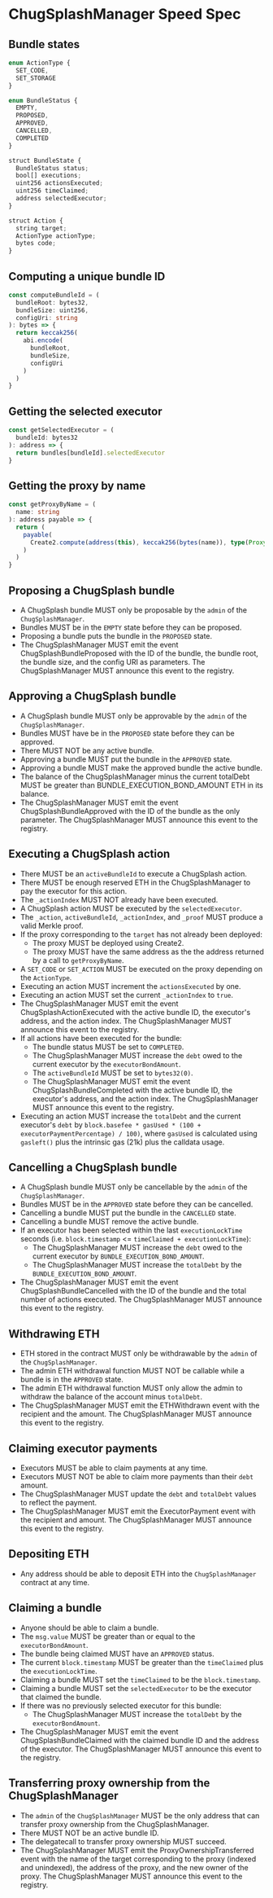 # ChugSplashManager Speed Spec

## Bundle states

```typescript
enum ActionType {
  SET_CODE,
  SET_STORAGE
}
```

```typescript
enum BundleStatus {
  EMPTY,
  PROPOSED,
  APPROVED,
  CANCELLED,
  COMPLETED
}
```

```typescript
struct BundleState {
  BundleStatus status;
  bool[] executions;
  uint256 actionsExecuted;
  uint256 timeClaimed;
  address selectedExecutor;
}
```

```typescript
struct Action {
  string target;
  ActionType actionType;
  bytes code;
}
```

## Computing a unique bundle ID

```typescript
const computeBundleId = (
  bundleRoot: bytes32,
  bundleSize: uint256,
  configUri: string
): bytes => {
  return keccak256(
    abi.encode(
      bundleRoot,
      bundleSize,
      configUri
    )
  )
}
```

## Getting the selected executor

```typescript
const getSelectedExecutor = (
  bundleId: bytes32
): address => {
  return bundles[bundleId].selectedExecutor
}
```

## Getting the proxy by name

```typescript
const getProxyByName = (
  name: string
): address payable => {
  return (
    payable(
      Create2.compute(address(this), keccak256(bytes(name)), type(Proxy).creationCode)
    )
  )
}
```

## Proposing a ChugSplash bundle

* A ChugSplash bundle MUST only be proposable by the `admin` of the `ChugSplashManager`.
* Bundles MUST be in the `EMPTY` state before they can be proposed.
* Proposing a bundle puts the bundle in the `PROPOSED` state.
* The ChugSplashManager MUST emit the event ChugSplashBundleProposed with the ID of the bundle, the bundle root, the bundle size, and the config URI as parameters. The ChugSplashManager MUST announce this event to the registry.

## Approving a ChugSplash bundle

* A ChugSplash bundle MUST only be approvable by the `admin` of the `ChugSplashManager`.
* Bundles MUST have be in the `PROPOSED` state before they can be approved.
* There MUST NOT be any active bundle.
* Approving a bundle MUST put the bundle in the `APPROVED` state.
* Approving a bundle MUST make the approved bundle the active bundle.
* The balance of the ChugSplashManager minus the current totalDebt MUST be greater than BUNDLE_EXECUTION_BOND_AMOUNT ETH in its balance.
* The ChugSplashManager MUST emit the event ChugSplashBundleApproved with the ID of the bundle as the only parameter. The ChugSplashManager MUST announce this event to the registry.

## Executing a ChugSplash action
* There MUST be an `activeBundleId` to execute a ChugSplash action.
* There MUST be enough reserved ETH in the ChugSplashManager to pay the executor for this action.
* The `_actionIndex` MUST NOT already have been executed.
* A ChugSplash action MUST be executed by the `selectedExecutor`.
* The `_action`, `activeBundleId`, `_actionIndex`, and `_proof` MUST produce a valid Merkle proof.
* If the proxy corresponding to the `target` has not already been deployed:
  * The proxy MUST be deployed using Create2.
  * The proxy MUST have the same address as the the address returned by a call to `getProxyByName`.
* A `SET_CODE` or `SET_ACTION` MUST be executed on the proxy depending on the `ActionType`.
* Executing an action MUST increment the `actionsExecuted` by one.
* Executing an action MUST set the current `_actionIndex` to `true`.
* The ChugSplashManager MUST emit the event ChugSplashActionExecuted with the active bundle ID, the executor's address, and the action index. The ChugSplashManager MUST announce this event to the registry.
* If all actions have been executed for the bundle:
  * The bundle status MUST be set to `COMPLETED`.
  * The ChugSplashManager MUST increase the `debt` owed to the current executor by the `executorBondAmount`.
  * The `activeBundleId` MUST be set to `bytes32(0)`.
  * The ChugSplashManager MUST emit the event ChugSplashBundleCompleted with the active bundle ID, the executor's address, and the action index. The ChugSplashManager MUST announce this event to the registry.
* Executing an action MUST increase the `totalDebt` and the current executor's `debt` by `block.basefee * gasUsed * (100 + executorPaymentPercentage) / 100)`, where `gasUsed` is calculated using `gasleft()` plus the intrinsic gas (21k) plus the calldata usage.

## Cancelling a ChugSplash bundle

* A ChugSplash bundle MUST only be cancellable by the `admin` of the `ChugSplashManager`.
* Bundles MUST be in the `APPROVED` state before they can be cancelled.
* Cancelling a bundle MUST put the bundle in the `CANCELLED` state.
* Cancelling a bundle MUST remove the active bundle.
* If an executor has been selected within the last `executionLockTime` seconds (i.e. `block.timestamp` <= `timeClaimed + executionLockTime`):
  * The ChugSplashManager MUST increase the `debt` owed to the current executor by `BUNDLE_EXECUTION_BOND_AMOUNT`.
  * The ChugSplashManager MUST increase the `totalDebt` by the `BUNDLE_EXECUTION_BOND_AMOUNT`.
* The ChugSplashManager MUST emit the event ChugSplashBundleCancelled with the ID of the bundle and the total number of actions executed. The ChugSplashManager MUST announce this event to the registry.

## Withdrawing ETH

* ETH stored in the contract MUST only be withdrawable by the `admin` of the `ChugSplashManager`.
* The admin ETH withdrawal function MUST NOT be callable while a bundle is in the `APPROVED` state.
* The admin ETH withdrawal function MUST only allow the admin to withdraw the balance of the account minus `totalDebt`.
* The ChugSplashManager MUST emit the ETHWithdrawn event with the recipient and the amount. The ChugSplashManager MUST announce this event to the registry.

## Claiming executor payments

* Executors MUST be able to claim payments at any time.
* Executors MUST NOT be able to claim more payments than their `debt` amount.
* The ChugSplashManager MUST update the `debt` and `totalDebt` values to reflect the payment.
* The ChugSplashManager MUST emit the ExecutorPayment event with the recipient and amount. The ChugSplashManager MUST announce this event to the registry.

## Depositing ETH

* Any address should be able to deposit ETH into the `ChugSplashManager` contract at any time.

## Claiming a bundle

* Anyone should be able to claim a bundle.
* The `msg.value` MUST be greater than or equal to the `executorBondAmount`.
* The bundle being claimed MUST have an `APPROVED` status.
* The current `block.timestamp` MUST be greater than the `timeClaimed` plus the `executionLockTime`.
* Claiming a bundle MUST set the `timeClaimed` to be the `block.timestamp`.
* Claiming a bundle MUST set the `selectedExecutor` to be the executor that claimed the bundle.
* If there was no previously selected executor for this bundle:
  * The ChugSplashManager MUST increase the `totalDebt` by the `executorBondAmount`.
* The ChugSplashManager MUST emit the event ChugSplashBundleClaimed with the claimed bundle ID and the address of the executor. The ChugSplashManager MUST announce this event to the registry.

## Transferring proxy ownership from the ChugSplashManager

* The `admin` of the `ChugSplashManager` MUST be the only address that can transfer proxy ownership from the ChugSplashManager.
* There MUST NOT be an active bundle ID.
* The delegatecall to transfer proxy ownership MUST succeed.
* The ChugSplashManager MUST emit the ProxyOwnershipTransferred event with the name of the target corresponding to the proxy (indexed and unindexed), the address of the proxy, and the new owner of the proxy. The ChugSplashManager MUST announce this event to the registry.